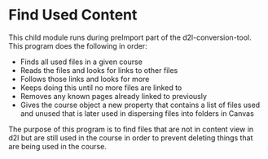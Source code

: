# Find Used Content

This child module runs during preImport part of the d2l-conversion-tool. This program does the following in order:
- Finds all used files in a given course
- Reads the files and looks for links to other files
- Follows those links and looks for more
- Keeps doing this until no more files are linked to
- Removes any known pages already linked to previously
- Gives the course object a new property that contains a list of files used and unused that is later used in dispersing files into folders in Canvas

The purpose of this program is to find files that are not in content view in d2l but are still used in the course in order to prevent deleting things that are being used in the course.